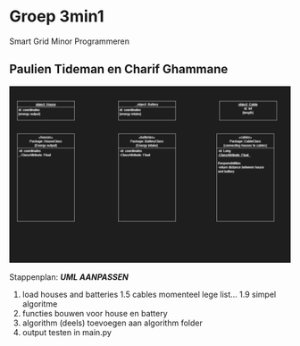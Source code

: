 # Groep 3min1
Smart Grid Minor Programmeren

## Paulien Tideman en Charif Ghammane

![alt text](images/uml.png)


Stappenplan:
***UML AANPASSEN***

1. load houses and batteries
1.5 cables momenteel lege list...
1.9 simpel algoritme
2. functies bouwen voor house en battery
3. algorithm (deels) toevoegen aan algorithm folder
4. output testen in main.py 